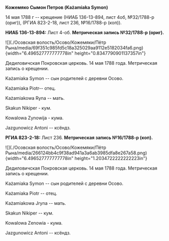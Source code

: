 **Кожемяко Сымон Петров (Każamiaka Symon)**

14 мая 1788 г -- крещение (НИАБ 136-13-894, лист 4об, №32/1788-р
(ориг)), (РГИА 823-2-18, лист 236, №16/1788-р (коп)).

**НИАБ 136-13-894:** Лист 4-об. **Метрическая запись №32/1788-р
(ориг).**

![](./Осовская волость/Осово/Кожемяки/Пётр Рына/media/69f351c985fd5c18a325029aa9112e5182034fa6.png){width="6.496527777777778in"
height="0.8347790901137357in"}

Дедиловичская Покровская церковь. 14 мая 1788 года. Метрическая запись о
крещении.

Każamiaka Symon -- сын родителей с деревни Осово.

Każamiaka Piotr-- отец.

Każamiakowa Ryna -- мать.

Skakun Nikiper - кум.

Kowalowa Zynowija - кума.

Jazgunowicz Antoni -- ксёндз.

**РГИА 823-2-18:** Лист 236. **Метрическая запись №16/1788-р (коп).**

![](./Осовская волость/Осово/Кожемяки/Пётр Рына/media/266124bb4c9f38ad941a3a6ab3985dfa8e267a58.png){width="6.496527777777778in"
height="1.2034722222222223in"}

Дедиловичская Покровская церковь. 14 мая 1788 года. Метрическая запись о
крещении.

Każamiaka Symon -- сын родителей с деревни Осово.

Każamiaka Piotr -- отец.

Każamiakowa Jryna -- мать.

Skakun Nikiper -- кум.

Kowalowa Zenowia - кума.

Jazgunowicz Antoni -- ксёндз.
